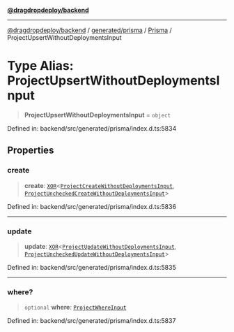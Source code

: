 [**@dragdropdeploy/backend**](../../../../../README.md)

***

[@dragdropdeploy/backend](../../../../../README.md) / [generated/prisma](../../../README.md) / [Prisma](../README.md) / ProjectUpsertWithoutDeploymentsInput

# Type Alias: ProjectUpsertWithoutDeploymentsInput

> **ProjectUpsertWithoutDeploymentsInput** = `object`

Defined in: backend/src/generated/prisma/index.d.ts:5834

## Properties

### create

> **create**: [`XOR`](XOR.md)\<[`ProjectCreateWithoutDeploymentsInput`](ProjectCreateWithoutDeploymentsInput.md), [`ProjectUncheckedCreateWithoutDeploymentsInput`](ProjectUncheckedCreateWithoutDeploymentsInput.md)\>

Defined in: backend/src/generated/prisma/index.d.ts:5836

***

### update

> **update**: [`XOR`](XOR.md)\<[`ProjectUpdateWithoutDeploymentsInput`](ProjectUpdateWithoutDeploymentsInput.md), [`ProjectUncheckedUpdateWithoutDeploymentsInput`](ProjectUncheckedUpdateWithoutDeploymentsInput.md)\>

Defined in: backend/src/generated/prisma/index.d.ts:5835

***

### where?

> `optional` **where**: [`ProjectWhereInput`](ProjectWhereInput.md)

Defined in: backend/src/generated/prisma/index.d.ts:5837
